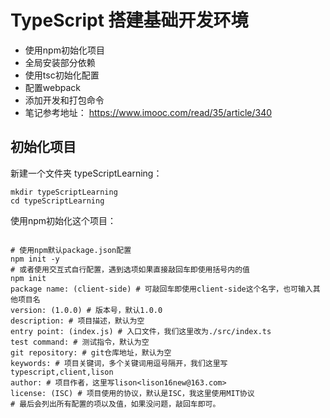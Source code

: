 # TypeScript 搭建基础开发环境

- 使用npm初始化项目
- 全局安装部分依赖
- 使用tsc初始化配置
- 配置webpack
- 添加开发和打包命令
- 笔记参考地址： https://www.imooc.com/read/35/article/340 

## 初始化项目

新建一个文件夹 typeScriptLearning：

```
mkdir typeScriptLearning
cd typeScriptLearning
```

使用npm初始化这个项目：

```

# 使用npm默认package.json配置
npm init -y
# 或者使用交互式自行配置，遇到选项如果直接敲回车即使用括号内的值
npm init
package name: (client-side) # 可敲回车即使用client-side这个名字，也可输入其他项目名
version: (1.0.0) # 版本号，默认1.0.0
description: # 项目描述，默认为空
entry point: (index.js) # 入口文件，我们这里改为./src/index.ts
test command: # 测试指令，默认为空
git repository: # git仓库地址，默认为空
keywords: # 项目关键词，多个关键词用逗号隔开，我们这里写typescript,client,lison
author: # 项目作者，这里写lison<lison16new@163.com>
license: (ISC) # 项目使用的协议，默认是ISC，我这里使用MIT协议
# 最后会列出所有配置的项以及值，如果没问题，敲回车即可。
```





